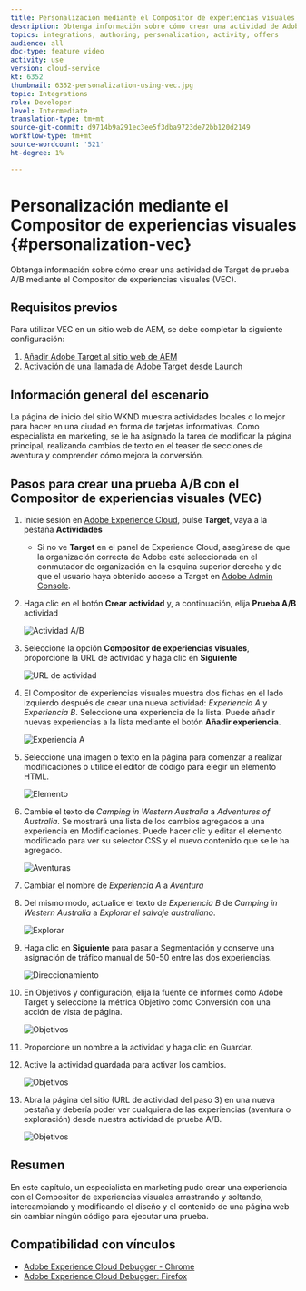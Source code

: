 ```yaml
---
title: Personalización mediante el Compositor de experiencias visuales
description: Obtenga información sobre cómo crear una actividad de Adobe Target mediante el Compositor de experiencias visuales.
topics: integrations, authoring, personalization, activity, offers
audience: all
doc-type: feature video
activity: use
version: cloud-service
kt: 6352
thumbnail: 6352-personalization-using-vec.jpg
topic: Integrations
role: Developer
level: Intermediate
translation-type: tm+mt
source-git-commit: d9714b9a291ec3ee5f3dba9723de72bb120d2149
workflow-type: tm+mt
source-wordcount: '521'
ht-degree: 1%

---
```



# Personalización mediante el Compositor de experiencias visuales {#personalization-vec}

Obtenga información sobre cómo crear una actividad de Target de prueba A/B mediante el Compositor de experiencias visuales (VEC).

## Requisitos previos

Para utilizar VEC en un sitio web de AEM, se debe completar la siguiente configuración:

1. [Añadir Adobe Target al sitio web de AEM](./add-target-launch-extension.md)
1. [Activación de una llamada de Adobe Target desde Launch](./load-and-fire-target.md)

## Información general del escenario

La página de inicio del sitio WKND muestra actividades locales o lo mejor para hacer en una ciudad en forma de tarjetas informativas. Como especialista en marketing, se le ha asignado la tarea de modificar la página principal, realizando cambios de texto en el teaser de secciones de aventura y comprender cómo mejora la conversión.

## Pasos para crear una prueba A/B con el Compositor de experiencias visuales (VEC)

1. Inicie sesión en [Adobe Experience Cloud](https://experience.adobe.com/), pulse __Target__, vaya a la pestaña __Actividades__

   + Si no ve __Target__ en el panel de Experience Cloud, asegúrese de que la organización correcta de Adobe esté seleccionada en el conmutador de organización en la esquina superior derecha y de que el usuario haya obtenido acceso a Target en [Adobe Admin Console](https://adminconsole.adobe.com/).

1. Haga clic en el botón **Crear actividad** y, a continuación, elija **Prueba A/B** actividad

   ![Actividad A/B](assets/ab-target-activity.png)

1. Seleccione la opción **Compositor de experiencias visuales**, proporcione la URL de actividad y haga clic en **Siguiente**

   ![URL de actividad](assets/ab-test-url.png)

1. El Compositor de experiencias visuales muestra dos fichas en el lado izquierdo después de crear una nueva actividad: *Experiencia A* y *Experiencia B*. Seleccione una experiencia de la lista. Puede añadir nuevas experiencias a la lista mediante el botón **Añadir experiencia**.

   ![Experiencia A](assets/experience.png)

1. Seleccione una imagen o texto en la página para comenzar a realizar modificaciones o utilice el editor de código para elegir un elemento HTML.

   ![Elemento](assets/select-element.png)

1. Cambie el texto de *Camping in Western Australia* a *Adventures of Australia*. Se mostrará una lista de los cambios agregados a una experiencia en Modificaciones. Puede hacer clic y editar el elemento modificado para ver su selector CSS y el nuevo contenido que se le ha agregado.

   ![Aventuras](assets/adventures.png)

1. Cambiar el nombre de *Experiencia A* a *Aventura*
1. Del mismo modo, actualice el texto de *Experiencia B* de *Camping in Western Australia* a *Explorar el salvaje australiano*.

   ![Explorar](assets/explore.png)

1. Haga clic en **Siguiente** para pasar a Segmentación y conserve una asignación de tráfico manual de 50-50 entre las dos experiencias.

   ![Direccionamiento](assets/targeting.png)

1. En Objetivos y configuración, elija la fuente de informes como Adobe Target y seleccione la métrica Objetivo como Conversión con una acción de vista de página.

   ![Objetivos](assets/goals.png)

1. Proporcione un nombre a la actividad y haga clic en Guardar.
1. Active la actividad guardada para activar los cambios.

   ![Objetivos](assets/activate.png)

1. Abra la página del sitio (URL de actividad del paso 3) en una nueva pestaña y debería poder ver cualquiera de las experiencias (aventura o exploración) desde nuestra actividad de prueba A/B.

   ![Objetivos](assets/publish.png)

## Resumen

En este capítulo, un especialista en marketing pudo crear una experiencia con el Compositor de experiencias visuales arrastrando y soltando, intercambiando y modificando el diseño y el contenido de una página web sin cambiar ningún código para ejecutar una prueba.

## Compatibilidad con vínculos

+ [Adobe Experience Cloud Debugger - Chrome](https://chrome.google.com/webstore/detail/adobe-experience-cloud-de/ocdmogmohccmeicdhlhhgepeaijenapj)
+ [Adobe Experience Cloud Debugger: Firefox](https://addons.mozilla.org/en-US/firefox/addon/adobe-experience-platform-dbg/)
